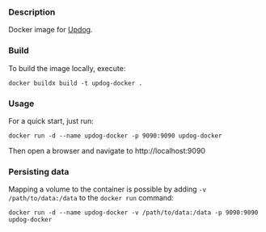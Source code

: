 ### Description

Docker image for [Updog](https://github.com/sc0tfree/updog).


### Build

To build the image locally, execute:

```
docker buildx build -t updog-docker .
```


### Usage

For a quick start, just run:

```
docker run -d --name updog-docker -p 9090:9090 updog-docker
```

Then open a browser and navigate to http://localhost:9090


### Persisting data

Mapping a volume to the container is possible by adding `-v /path/to/data:/data` to the `docker run` command:

```
docker run -d --name updog-docker -v /path/to/data:/data -p 9090:9090 updog-docker
```
